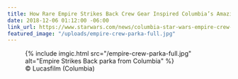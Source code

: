```yaml
---
title: How Rare Empire Strikes Back Crew Gear Inspired Columbia’s Amazing New Parka
date: 2018-12-06 01:12:00 -06:00
link_url: https://www.starwars.com/news/columbia-star-wars-empire-crew-parka
featured_image: "/uploads/empire-crew-parka-full.jpg"
---
```


<figure class="reg">
  {% include imgic.html src="/empire-crew-parka-full.jpg" alt="Empire Strikes Back parka from Columbia" %}
  <figcaption><span class="image__copyright">© Lucasfilm (Columbia)</span></figcaption>
</figure>
